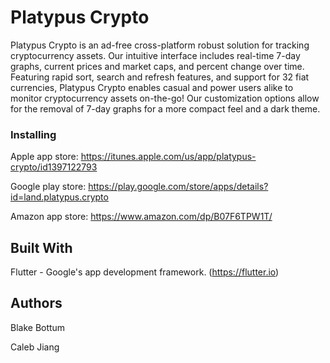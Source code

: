 # Platypus Crypto

Platypus Crypto is an ad-free cross-platform robust solution for tracking cryptocurrency assets. Our intuitive interface includes real-time 7-day graphs, current prices and market caps, and percent change over time. Featuring rapid sort, search and refresh features, and support for 32 fiat currencies, Platypus Crypto enables casual and power users alike to monitor cryptocurrency assets on-the-go! Our customization options allow for the removal of 7-day graphs for a more compact feel and a dark theme.

### Installing

Apple app store: https://itunes.apple.com/us/app/platypus-crypto/id1397122793

Google play store: https://play.google.com/store/apps/details?id=land.platypus.crypto

Amazon app store: https://www.amazon.com/dp/B07F6TPW1T/

## Built With

Flutter - Google's app development framework. (https://flutter.io)

## Authors

Blake Bottum

Caleb Jiang
